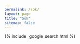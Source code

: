 ```yaml
---
permalink: /sok/
layout: page
title: "Sök"
sitemap: false
---
```


{% include _google_search.html %}
